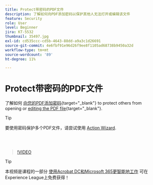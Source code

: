```yaml
---
title: Protect带密码的PDF文件
description: 了解如何向PDF添加密码以保护其他人无法打开或编辑该文件
feature: Security
role: User
level: Beginner
jira: KT-5532
thumbnail: 35497.jpg
exl-id: cd535ccc-cd5b-4643-88dd-a9a3c1d26691
source-git-commit: 4e6fbf91e96d26f9ee8f1105ad68738b9450a32d
workflow-type: tm+mt
source-wordcount: '89'
ht-degree: 11%

---
```


# Protect带密码的PDF文件

了解如何 [向您的PDF添加密码](https://www.adobe.com/acrobat/online/password-protect-pdf.html){target="_blank"} to protect others from opening or [editing the PDF file](https://www.adobe.com/acrobat/online/pdf-editor.html){target="_blank"}.

>[!TIP]
>
>要使用密码保护多个PDF文件，请尝试使用 [Action Wizard](../advanced-tasks/action.md).

<br> 

>[!VIDEO](https://video.tv.adobe.com/v/35497?quality=12&learn=on&hidetitle=true)

>[!TIP]
>
>本视频是课程的一部分 [使用Acrobat DC和Microsoft 365更智能地工作](https://experienceleague.adobe.com/?recommended=Acrobat-U-1-2021.microsoft365) 可在Experience League上免费获得！
